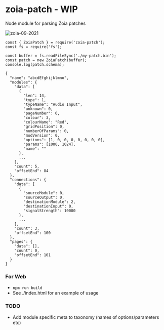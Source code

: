 # zoia-patch - WIP

Node module for parsing Zoia patches

![zoia-09-2021](https://user-images.githubusercontent.com/1128374/133830967-20e4d179-7a20-458a-a00e-597b2695a4c1.png)

```
const { ZoiaPatch } = require('zoia-patch');
const fs = require('fs');

const buffer = fs.readFileSync('./my-patch.bin');
const patch = new ZoiaPatch(buffer);
console.log(patch.schema);

{
  "name": "abcdEfghijklmno",
  "modules": {
    "data": [
      {
        "len": 14,
        "type": 1,
        "typeName": "Audio Input",
        "unknown": 0,
        "pageNumber": 0,
        "colour": 3,
        "colourName": "Red",
        "gridPosition": 0,
        "numberOfParams": 0,
        "modVersion": 0,
        "options": [1, 0, 0, 0, 0, 0, 0, 0],
        "params": [1000, 1024],
        "name": ""
      },
      ...
    ],
    "count": 5,
    "offsetEnd": 84
  },
  "connections": {
    "data": [
      {
        "sourceModule": 0,
        "sourceOutput": 0,
        "destinationModule": 2,
        "destinationInput": 0,
        "signalStrength": 10000
      },
      ...
    ],
    "count": 3,
    "offsetEnd": 100
  },
  "pages": {
    "data": [],
    "count": 0,
    "offsetEnd": 101
  }
}
```

### For Web
 - `npm run build`
 - See ./index.html for an example of usage

### TODO
 - Add module specific meta to taxonomy (names of options/parameters etc)
